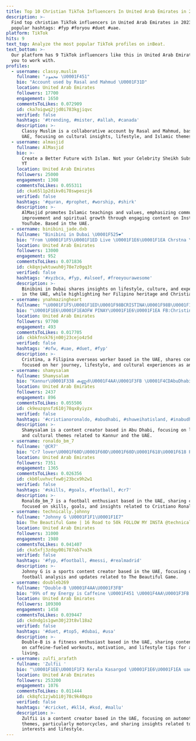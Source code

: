 ```yaml
---
title: Top 10 Christian TikTok Influencers In United Arab Emirates in 2023
description: >-
  Find top christian TikTok influencers in United Arab Emirates in 2023. Most
  popular hashtags: #fyp #foryou #duet #uae.
platform: TikTok
hits: 9
text_top: Analyze the most popular TikTok profiles on inBeat.
text_bottom: >-
  Our platform has 9 TikTok influencers like this in United Arab Emirates for
  you to work with.
profiles:
  - username: classy.muslim
    fullname: "محمود \U0001F451"
    bio: "Account used by Rasal and Mahmud \U0001F31D"
    location: United Arab Emirates
    followers: 17700
    engagement: 1650
    commentsToLikes: 0.072909
    id: cka7oigwq2jjd0i783kgjiqvc
    verified: false
    hashtags: '#trending, #mister, #allah, #canada'
    description: >-
      Classy Muslim is a collaborative account by Rasal and Mahmud, based in the
      UAE, focusing on cultural insights, lifestyle, and Islamic themes.
  - username: almasjid
    fullname: AlMasjid
    bio: >-
      Create a Better Future with Islam. Not your Celebrity Sheikh Subs to IG &
      YT
    location: United Arab Emirates
    followers: 25000
    engagement: 1308
    commentsToLikes: 0.055311
    id: cka65l1p2dikv0i78swpeszj6
    verified: false
    hashtags: '#quran, #prophet, #worship, #shirk'
    description: >-
      AlMasjid promotes Islamic teachings and values, emphasizing community
      improvement and spiritual growth through engaging content on Instagram and
      YouTube. Based in the UAE.
  - username: binibini_jade.dxb
    fullname: "Binibini in Dubai \U0001F525❤️"
    bio: "From \U0001F1F5\U0001F1ED Live \U0001F1E6\U0001F1EA Chrstna \U0001F308 IG: binibinianjd"
    location: United Arab Emirates
    followers: 13000
    engagement: 952
    commentsToLikes: 0.071836
    id: ck8qnjwktuwuh0j78e7z0gq3t
    verified: false
    hashtags: '#xyzbca, #fyp, #alseef, #freeyourawesome'
    description: >-
      Binibini in Dubai shares insights on lifestyle, culture, and experiences
      in the UAE, while highlighting her Filipino heritage and Christian values.
  - username: ynahmazingheart
    fullname: "\U0001F1F5\U0001F1ED\U0001F98BCRISTINA\U0001F98B\U0001F1E6\U0001F1EA"
    bio: "\U0001F1E6\U0001F1EAOFW PINAY\U0001F1E6\U0001F1EA FB:Christina Angara Aquino Road to \U0001F4AFK FTY➡️ 700K\U0001F64F\U0001F60D #TYSM❤️"
    location: United Arab Emirates
    followers: 97700
    engagement: 493
    commentsToLikes: 0.017705
    id: ckbkfnsk76jn00j23cejo4z5d
    verified: false
    hashtags: '#ofw, #uae, #duet, #fyp'
    description: >-
      Cristina, a Filipina overseas worker based in the UAE, shares content
      focused on her journey, lifestyle, and cultural experiences as an OFW.
  - username: shamysalam
    fullname: Shamysalam
    bio: "Kannur\U0001F338 കണ്ണൂർ\U0001F4AA\U0001F3FB \U0001F4CDAbuDhabi UnitedArabEmirates\U0001F1E6\U0001F1EA ❤️©️®️7️⃣❤️"
    location: United Arab Emirates
    followers: 2437
    engagement: 896
    commentsToLikes: 0.055506
    id: ck9euzqnsfz610j78qx8yiyzx
    verified: false
    hashtags: '#cristianoronaldo, #abudhabi, #shuweihatisland, #inabudhabi'
    description: >-
      Shamysalam is a content creator based in Abu Dhabi, focusing on lifestyle
      and cultural themes related to Kannur and the UAE.
  - username: ronaldo_bm_7
    fullname: '@CR7'
    bio: "Cr7 lover\U0001F60D\U0001F60D\U0001F60D\U0001F618\U0001F618 Pathanamthittakaran KL 28\U0001F1E6\U0001F1EA\U0001F1E6\U0001F1EA\U0001F1E6\U0001F1EA"
    location: United Arab Emirates
    followers: 7351
    engagement: 1365
    commentsToLikes: 0.026356
    id: ckb0luvhvcfxw0j23bcx9h2w1
    verified: false
    hashtags: '#skills, #goals, #football, #cr7'
    description: >-
      Ronaldo_bm_7 is a football enthusiast based in the UAE, sharing content
      focused on skills, goals, and insights related to Cristiano Ronaldo.
  - username: technically.johnny
    fullname: "Johnny G \U0001F1F1\U0001F1E7"
    bio: The Beautiful Game | 16 Road to 50k FOLLOW MY INSTA @technically.johnny
    location: United Arab Emirates
    followers: 31000
    engagement: 1980
    commentsToLikes: 0.041407
    id: cka5xfj3zdqy00i787ob7va3k
    verified: false
    hashtags: '#fyp, #football, #messi, #realmadrid'
    description: >-
      Johnny G is a sports content creator based in the UAE, focusing on
      football analysis and updates related to The Beautiful Game.
  - username: doubleb269
    fullname: "Double-B \U0001F4AA\U0001F3FB"
    bio: "99% of my Energy is Caffeine \U0001F451 \U0001F4AA\U0001F3FB \U0001F3C3\U0001F3FB Haters Make Me Famous \U0001F525"
    location: United Arab Emirates
    followers: 109300
    engagement: 1458
    commentsToLikes: 0.039447
    id: ckdndg1s1gwn30j23t8vl18a2
    verified: false
    hashtags: '#duet, #top5, #dubai, #usa'
    description: >-
      Double-B is a fitness enthusiast based in the UAE, sharing content focused
      on caffeine-fueled workouts, motivation, and lifestyle tips for a healthy
      living.
  - username: zulfi_arafath
    fullname: 'Zulfii '
    bio: "\U0001F1EE\U0001F1F3 Kerala Kasargod \U0001F1E6\U0001F1EA uae I am Limited Edition,\U0001F61C Bullet lover&MS800 kl14"
    location: United Arab Emirates
    followers: 253200
    engagement: 1076
    commentsToLikes: 0.011444
    id: ck8qfc1zjwb1i0j78c9k40qzo
    verified: false
    hashtags: '#cricket, #kl14, #ksd, #mallu'
    description: >-
      Zulfii is a content creator based in the UAE, focusing on automotive
      themes, particularly motorcycles, and sharing insights related to his
      interests and lifestyle.
---
```


